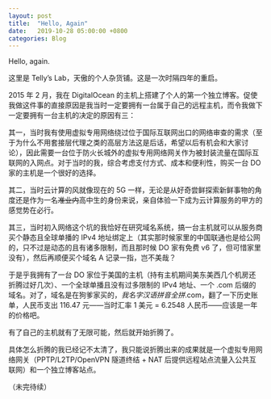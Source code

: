 ```yaml
---
layout: post
title:  "Hello, Again"
date:   2019-10-28 05:00:00 +0800
categories: Blog
---
```

Hello, again.

这里是 Telly’s Lab，天傲的个人杂货铺。这是一次时隔四年的重启。

2015 年 2 月，我在 DigitalOcean 的主机上搭建了个人的第一个独立博客。促使我做这件事的直接原因是我当时一定要拥有一台属于自己的远程主机，而令我做下一定要拥有一台主机的决定的原因有三：

其一，当时我有使用虚拟专用网络绕过位于国际互联网出口的网络审查的需求（至于为什么不用套接层代理之类的高层方法这是后话，希望以后有机会和大家讨论），因此需要一台位于防火长城外的虚拟专用网络网关作为被封装流量在国际互联网的入网点。对于当时的我，综合考虑支付方式、成本和便利性，购买一台 DO 家的主机是一个很好的选择。

其二，当时云计算的风就像现在的 5G 一样，无论是从好奇尝鲜探索新鲜事物的角度还是作为一名~~准业内~~高中生的身份来说，亲自体验一下成为云计算服务的甲方的感觉势在必行。

其三，当时初入网络这个坑的我恰好在研究域名系统，搞一台主机就可以从服务商买个静态且全球单播的 IPv4 地址绑定上（其实那时候家里的中国联通也是给公网的，只不过是动态的且有诸多限制，而且那时候 DO 家有免费 v6 了，但可惜家里没有），然后再顺便买个域名 A 记录一指，岂不美哉？

于是乎我拥有了一台 DO 家位于美国的主机（持有主机期间美东美西几个机房还折腾过好几次）、一个全球单播且没有过多限制的 IPv4 地址、一个 .com 后缀的域名。对了，域名是在狗爹家买的，*我名字汉语拼音全拼*.com，翻了一下历史账单，人民币支出 116.47 元——当时汇率 1 美元 = 6.2548 人民币——应该是一年的价格吧。

有了自己的主机就有了无限可能，然后就开始折腾了。

具体怎么折腾的我已经记不太清了，我只能说折腾出来的成果就是一个虚拟专用网络网关（PPTP/L2TP/OpenVPN 隧道终结 + NAT 后提供远程站点流量入公共互联网）和一个独立博客站点。

（未完待续）
